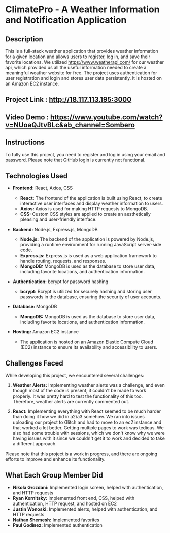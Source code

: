 # ClimatePro - A Weather Information and Notification Application

## Description

This is a full-stack weather application that provides weather information for a given location and allows users to register, log in, and save their favorite locations. We utilized https://www.weatherapi.com/ for our weather api, which provided us all the useful information needed to create a meaningful weather website for free. The project uses authentication for user registration and login and stores user data persistently. It is hosted on an Amazon EC2 instance.

## Project Link : http://18.117.113.195:3000
## Video Demo : https://www.youtube.com/watch?v=NUoaQJtvBLc&ab_channel=Sombero

## Instructions

To fully use this project, you need to register and log in using your email and password. Please note that GitHub login is currently not functional.

## Technologies Used

- **Frontend:** React, Axios, CSS
  - **React:** The frontend of the application is built using React, to create interactive user interfaces and display weather information to users.
  - **Axios:** Axios is used for making HTTP requests to MongoDB.
  - **CSS:** Custom CSS styles are applied to create an aesthetically pleasing and user-friendly interface.

- **Backend:** Node.js, Express.js, MongoDB
  - **Node.js:** The backend of the application is powered by Node.js, providing a runtime environment for running JavaScript server-side code.
  - **Express.js:** Express.js is used as a web application framework to handle routing, requests, and responses.
  - **MongoDB:** MongoDB is used as the database to store user data, including favorite locations, and authentication information.

- **Authentication:** bcrypt for password hashing
  - **bcrypt:** Bcrypt is utilized for securely hashing and storing user passwords in the database, ensuring the security of user accounts.

- **Database:** MongoDB
  - **MongoDB:** MongoDB is used as the database to store user data, including favorite locations, and authentication information.

- **Hosting:** Amazon EC2 instance
  - The application is hosted on an Amazon Elastic Compute Cloud (EC2) instance to ensure its availability and accessibility to users.

## Challenges Faced

While developing this project, we encountered several challenges:

1. **Weather Alerts:** Implementing weather alerts was a challenge, and even though most of the code is present, it couldn't be made to work properly. It was pretty hard to test the functionality of this too. Therefore, weather alerts are currently commented out.

2. **React:** Implementing everything with React seemed to be much harder than doing it how we did in a2/a3 somehow. We ran into issues uploading our project to Glitch and had to move to an ec2 instance and that worked a lot better. Getting multiple pages to work was tedious. We also had some trouble with sessions, which we don't know why we were having issues with it since we couldn't get it to work and decided to take a different approach.

Please note that this project is a work in progress, and there are ongoing efforts to improve and enhance its functionality.

## What Each Group Member Did

- **Nikola Grozdani:** Implemented login screen, helped with authentication, and HTTP requests
- **Ryan Kornitsky:** Implemented front end, CSS, helped with authentication, HTTP request, and hosted on EC2
- **Justin Wonoski:** Implemented alerts, helped with authentication, and HTTP requests
- **Nathan Shemesh:** Implemented favorites
- **Paul Godinez:** Implemented authentication
